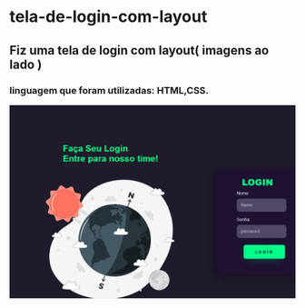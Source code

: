 # tela-de-login-com-layout
## Fiz uma tela de login com layout( imagens ao lado )
### linguagem que foram utilizadas: HTML,CSS.



![README.md](https://github.com/MatheusdeSouzaSilva70/tela-de-login-com-layout/blob/main/tela%20de%20login%20com%20layout.png)


